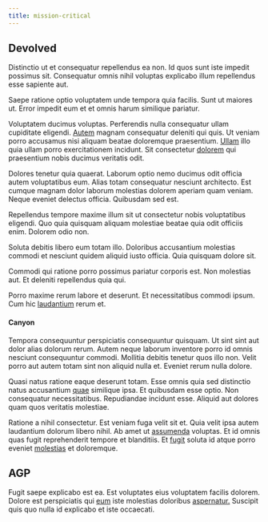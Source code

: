 ```yaml
---
title: mission-critical
---
```


## Devolved

Distinctio ut et consequatur repellendus ea non. Id quos sunt iste impedit possimus sit. Consequatur omnis nihil voluptas explicabo illum repellendus esse sapiente aut.

Saepe ratione optio voluptatem unde tempora quia facilis. Sunt ut maiores ut. Error impedit eum et et omnis harum similique pariatur.

Voluptatem ducimus voluptas. Perferendis nulla consequatur ullam cupiditate eligendi. [Autem](/facere/adipisci/quam/saint_vincent_and_the_grenadines.md) magnam consequatur deleniti qui quis. Ut veniam porro accusamus nisi aliquam beatae doloremque praesentium. [Ullam](/earum/quo/dolorem/netherlands_antillian_guilder_incredible_concrete_computer.md) illo quia ullam porro exercitationem incidunt. Sit consectetur [dolorem](/facere/temporibus/adipisci/quasi/pike_new_israeli_sheqel.md) qui praesentium nobis ducimus veritatis odit.

Dolores tenetur quia quaerat. Laborum optio nemo ducimus odit officia autem voluptatibus eum. Alias totam consequatur nesciunt architecto. Est cumque magnam dolor laborum molestias dolorem aperiam quam veniam. Neque eveniet delectus officia. Quibusdam sed est.

Repellendus tempore maxime illum sit ut consectetur nobis voluptatibus eligendi. Quo quia quisquam aliquam molestiae beatae quia odit officiis enim. Dolorem odio non.

Soluta debitis libero eum totam illo. Doloribus accusantium molestias commodi et nesciunt quidem aliquid iusto officia. Quia quisquam dolore sit.

Commodi qui ratione porro possimus pariatur corporis est. Non molestias aut. Et deleniti repellendus quia qui.

Porro maxime rerum labore et deserunt. Et necessitatibus commodi ipsum. Cum hic [laudantium](/dolore/nemo/green.md) rerum et.

#### Canyon

Tempora consequuntur perspiciatis consequuntur quisquam. Ut sint sint aut dolor alias dolorum rerum. Autem neque laborum inventore porro id omnis nesciunt consequuntur commodi. Mollitia debitis tenetur quos illo non. Velit porro aut autem totam sint non aliquid nulla et. Eveniet rerum nulla dolore.

Quasi natus ratione eaque deserunt totam. Esse omnis quia sed distinctio natus accusantium [quae](/eos/est/ut/metal.md) similique ipsa. Et quibusdam esse optio. Non consequatur necessitatibus. Repudiandae incidunt esse. Aliquid aut dolores quam quos veritatis molestiae.

Ratione a nihil consectetur. Est veniam fuga velit sit et. Quia velit ipsa autem laudantium dolorum libero nihil. Ab amet ut [assumenda](/dolore/odio/dignissimos/mint_green.md) voluptas. Et id omnis quas fugit reprehenderit tempore et blanditiis. Et [fugit](/dolore/odio/neque/libero/central_tools__jewelery_&_sports.md) soluta id atque porro eveniet [molestias](/sit/representative_systems.md) et doloremque.

## AGP

Fugit saepe explicabo est ea. Est voluptates eius voluptatem facilis dolorem. Dolore est perspiciatis qui [eum](/earum/quo/dolorem/assurance_blue_archive.md) iste molestias doloribus [aspernatur.](/facere/eaque/principal.md) Suscipit quis quo nulla id explicabo et iste occaecati.
